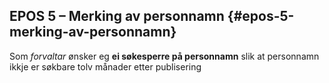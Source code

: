 ## EPOS 5 – Merking av personnamn {#epos-5-merking-av-personnamn}

Som _forvaltar_ ønsker eg **ei søkesperre på personnamn** slik at personnamn ikkje er søkbare tolv månader etter publisering